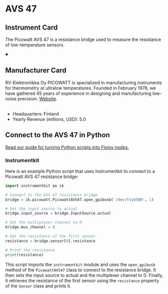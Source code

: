 
# AVS 47

## Instrument Card

The Picowatt AVS 47 is a resistance bridge used to measure the resistance of low-temperature sensors.

<details open>
<summary><h2>Manufacturer Card</h2></summary>
RV-Elektroniikka Oy PICOWATT is specialized in manufacturing instruments for thermometry at ultralow temperatures. Founded in February 1978, we have gathered 45 years of experience in designing and manufacturing low-noise precision. <a href=https://www.picowatt.fi/index1.html>Website</a>.
<br><br>
<ul>
  <li>Headquarters: Finland</li>
  <li>Yearly Revenue (millions, USD): 5.0</li>
</ul>
</details>

## Connect to the AVS 47 in Python

[Read our guide for turning Python scripts into Flojoy nodes.](https://docs.flojoy.ai/custom-nodes/creating-custom-node/)


### Instrumentkit

Here is an example Python script that uses Instrumentkit to connect to a Picowatt AVS 47 resistance bridge:

```python
import instrumentkit as ik

# Connect to the AVS 47 resistance bridge
bridge = ik.picowatt.PicowattAVS47.open_gpibusb('/dev/ttyUSB0', 1)

# Set the input source to actual
bridge.input_source = bridge.InputSource.actual

# Set the multiplexer channel to 0
bridge.mux_channel = 0

# Get the resistance of the first sensor
resistance = bridge.sensor[0].resistance

# Print the resistance
print(resistance)
```

This script imports the `instrumentkit` module and uses the `open_gpibusb` method of the `PicowattAVS47` class to connect to the resistance bridge. It then sets the input source to actual and the multiplexer channel to 0. Finally, it retrieves the resistance of the first sensor using the `resistance` property of the `Sensor` class and prints it.

